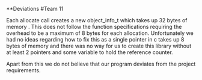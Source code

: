 **Deviations
#Team 11

Each allocate call creates a new object_info_t which takes up 32 bytes of memory
. This does not follow the function specifications requiring the overhead to be a maximum of 8 bytes for each allocation. Unfortunately we had no ideas regarding how to fix this as a single pointer in c takes up 8 bytes of memory and there was no way for us to create this library without at least 2 pointers and some variable to hold the reference counter.

Apart from this we do not believe that our program deviates from the project requirements.

